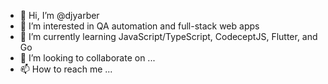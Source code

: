 - 👋 Hi, I’m @djyarber
- 👀 I’m interested in QA automation and full-stack web apps
- 🌱 I’m currently learning JavaScript/TypeScript, CodeceptJS, Flutter, and Go
- 💞️ I’m looking to collaborate on ...
- 📫 How to reach me ...
